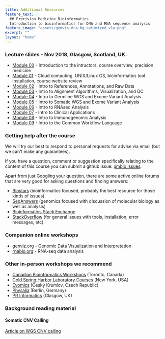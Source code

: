 ```yaml
---
title: Additional Resources
feature_text: |
  ## Precision Medicine Bioinformatics
  Introduction to bioinformatics for DNA and RNA sequence analysis
feature_image: "assets/genvis-dna-bg_optimized_v1a.png"
excerpt: ""
layout: "home"
---
```


### Lecture slides - Nov 2018, Glasgow, Scotland, UK.

* [Module 00](https://github.com/griffithlab/pmbio.org/blob/master/assets/lectures/PMBIO_Module00_Introductions.pdf) - Introduction to the intructors, course overview, precision medicine
* [Module 01](https://github.com/griffithlab/pmbio.org/blob/master/assets/lectures/PMBIO_Module01_Setup.pdf) - Cloud computing, UNIX/Linux OS, bioinformatics tool installation, course website review
* [Module 02](https://github.com/griffithlab/pmbio.org/blob/master/assets/lectures/PMBIO_Module02_Inputs.pdf) - Intro to References, Annotations, and Raw Data
* [Module 03](https://github.com/griffithlab/pmbio.org/blob/master/assets/lectures/PMBIO_Module03_Align.pdf) - Intro to Alignment Algorithms, Visualization, and QC
* [Module 04](https://github.com/griffithlab/pmbio.org/blob/master/assets/lectures/PMBIO_Module04_Germline.pdf) - Intro to Germline WGS and Exome Variant Analysis
* [Module 05](https://github.com/griffithlab/pmbio.org/blob/master/assets/lectures/PMBIO_Module05_Somatic.pdf) - Intro to Somatic WGS and Exome Variant Analysis
* [Module 06](https://github.com/griffithlab/pmbio.org/blob/master/assets/lectures/PMBIO_Module06_RNAseq.pdf) - Intro to RNAseq Analysis
* [Module 07](https://github.com/griffithlab/pmbio.org/blob/master/assets/lectures/PMBIO_Module07_Clinical.pdf) - Intro to Clinical Applications
* [Module 08](https://github.com/griffithlab/pmbio.org/blob/master/assets/lectures/PMBIO_Module08_Immune.pdf) - Intro to Immunogenomic Analysis
* [Module 09](https://github.com/griffithlab/pmbio.org/blob/master/assets/lectures/PMBIO_Module09_CWL.pdf) - Intro to the Common Workflow Language

### Getting help after the course
We will try our best to respond to personal requests for advise via email (but we can't make any guarantees).

If you have a question, comment or suggestion specifically relating to the content of this course you can submit a github issue: [pmbio issues](https://github.com/griffithlab/pmbio.org/issues).

Apart from just Googling your question, there are some active online forums that are very good for asking questions and finding answers:

* [Biostars](https://www.biostars.org/) (bioinformatics focused, probably the best resource for those kinds of issues)
* [SeqAnswers](http://seqanswers.com/) (genomics focused with discussion of molecular biology as well as analysis)
* [Bioinformatics Stack Exchange](https://bioinformatics.stackexchange.com/)
* [StackOverflow](https://stackoverflow.com) (for general issues with tools, installation, error messages, etc).

### Companion online workshops
* [genviz.org](https://genviz.org/) - Genomic Data Visualization and Interpretation
* [rnabio.org](https://rnabio.org/) - RNA-seq data analysis

### Other in-person workshops we recommend
* [Canadian Bioinformatics Workshops](https://bioinformatics.ca/workshops/) (Toronto, Canada)
* [Cold Spring Harbor Laboratory Courses](https://meetings.cshl.edu/courseshome.aspx) (New York, USA)
* [Evomics](http://evomics.org/) (Český Krumlov, Czech Republic)
* [Physalia](https://www.physalia-courses.org/) (Berlin, Germany)
* [PR Informatics](https://www.prinformatics.com/) (Glasgow, UK)

### Background reading material

#### Somatic CNV Calling
[Article on WGS CNV calling](https://www.ncbi.nlm.nih.gov/pmc/articles/PMC4394692/)
